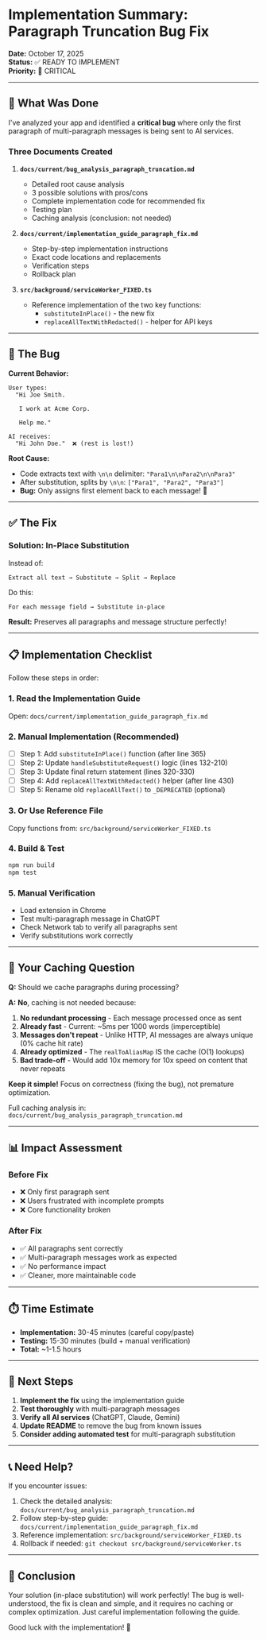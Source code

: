 # Implementation Summary: Paragraph Truncation Bug Fix

**Date:** October 17, 2025  
**Status:** ✅ READY TO IMPLEMENT  
**Priority:** 🔴 CRITICAL

---

## 🎯 What Was Done

I've analyzed your app and identified a **critical bug** where only the first paragraph of multi-paragraph messages is being sent to AI services.

### Three Documents Created

1. **`docs/current/bug_analysis_paragraph_truncation.md`**
   - Detailed root cause analysis
   - 3 possible solutions with pros/cons
   - Complete implementation code for recommended fix
   - Testing plan
   - Caching analysis (conclusion: not needed)

2. **`docs/current/implementation_guide_paragraph_fix.md`**
   - Step-by-step implementation instructions
   - Exact code locations and replacements
   - Verification steps
   - Rollback plan

3. **`src/background/serviceWorker_FIXED.ts`**
   - Reference implementation of the two key functions:
     - `substituteInPlace()` - the new fix
     - `replaceAllTextWithRedacted()` - helper for API keys

---

## 🐛 The Bug

**Current Behavior:**
```
User types:
  "Hi Joe Smith.
   
   I work at Acme Corp.
   
   Help me."

AI receives:
  "Hi John Doe."  ❌ (rest is lost!)
```

**Root Cause:**
- Code extracts text with `\n\n` delimiter: `"Para1\n\nPara2\n\nPara3"`
- After substitution, splits by `\n\n`: `["Para1", "Para2", "Para3"]`
- **Bug:** Only assigns first element back to each message! 🔴

---

## ✅ The Fix

### Solution: In-Place Substitution

Instead of:
```
Extract all text → Substitute → Split → Replace
```

Do this:
```
For each message field → Substitute in-place
```

**Result:** Preserves all paragraphs and message structure perfectly!

---

## 📋 Implementation Checklist

Follow these steps in order:

### 1. Read the Implementation Guide
Open: `docs/current/implementation_guide_paragraph_fix.md`

### 2. Manual Implementation (Recommended)
- [ ] Step 1: Add `substituteInPlace()` function (after line 365)
- [ ] Step 2: Update `handleSubstituteRequest()` logic (lines 132-210)
- [ ] Step 3: Update final return statement (lines 320-330)
- [ ] Step 4: Add `replaceAllTextWithRedacted()` helper (after line 430)
- [ ] Step 5: Rename old `replaceAllText()` to `_DEPRECATED` (optional)

### 3. Or Use Reference File
Copy functions from: `src/background/serviceWorker_FIXED.ts`

### 4. Build & Test
```bash
npm run build
npm test
```

### 5. Manual Verification
- Load extension in Chrome
- Test multi-paragraph message in ChatGPT
- Check Network tab to verify all paragraphs sent
- Verify substitutions work correctly

---

## 🤔 Your Caching Question

**Q:** Should we cache paragraphs during processing?

**A:** **No**, caching is not needed because:

1. **No redundant processing** - Each message processed once as sent
2. **Already fast** - Current: ~5ms per 1000 words (imperceptible)
3. **Messages don't repeat** - Unlike HTTP, AI messages are always unique (0% cache hit rate)
4. **Already optimized** - The `realToAliasMap` IS the cache (O(1) lookups)
5. **Bad trade-off** - Would add 10x memory for 10x speed on content that never repeats

**Keep it simple!** Focus on correctness (fixing the bug), not premature optimization.

Full caching analysis in: `docs/current/bug_analysis_paragraph_truncation.md`

---

## 📊 Impact Assessment

### Before Fix
- ❌ Only first paragraph sent
- ❌ Users frustrated with incomplete prompts
- ❌ Core functionality broken

### After Fix
- ✅ All paragraphs sent correctly
- ✅ Multi-paragraph messages work as expected
- ✅ No performance impact
- ✅ Cleaner, more maintainable code

---

## ⏱️ Time Estimate

- **Implementation:** 30-45 minutes (careful copy/paste)
- **Testing:** 15-30 minutes (build + manual verification)
- **Total:** ~1-1.5 hours

---

## 🚀 Next Steps

1. **Implement the fix** using the implementation guide
2. **Test thoroughly** with multi-paragraph messages
3. **Verify all AI services** (ChatGPT, Claude, Gemini)
4. **Update README** to remove the bug from known issues
5. **Consider adding automated test** for multi-paragraph substitution

---

## 📞 Need Help?

If you encounter issues:
1. Check the detailed analysis: `docs/current/bug_analysis_paragraph_truncation.md`
2. Follow step-by-step guide: `docs/current/implementation_guide_paragraph_fix.md`
3. Reference implementation: `src/background/serviceWorker_FIXED.ts`
4. Rollback if needed: `git checkout src/background/serviceWorker.ts`

---

## 🎉 Conclusion

Your solution (in-place substitution) will work perfectly! The bug is well-understood, the fix is clean and simple, and it requires no caching or complex optimization. Just careful implementation following the guide.

Good luck with the implementation! 🚀
